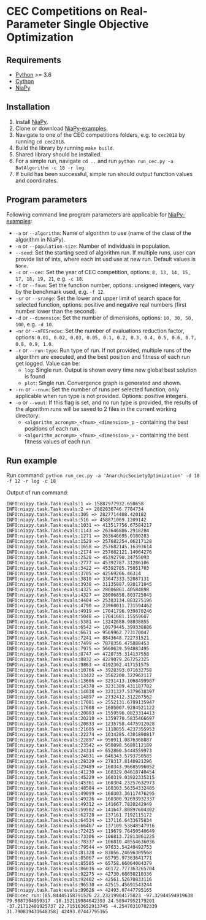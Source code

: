 # CEC Competitions on Real-Parameter Single Objective Optimization

## Requirements

- [Python](https://www.python.org/downloads/) >= 3.6
- [Cython](https://cython.org/)
- [NiaPy](https://github.com/NiaOrg/NiaPy)

## Installation

1. Install [NiaPy](https://github.com/NiaOrg/NiaPy).
2. Clone or download [NiaPy-examples](https://github.com/NiaOrg/NiaPy-examples).
3. Navigate to one of the CEC competitions folders, e.g. to `cec2018` by running `cd cec2018`.
4. Build the library by running `make build`.
5. Shared library should be installed.
6. For a simple run, navigate `cd ..` and run `python run_cec.py -a BatAlgorithm -c 18 -r log`.
7. If build has been successful, simple run should output function values and coordinates.

## Program parameters

Following command line program parameters are applicable for [NiaPy-examples](https://github.com/NiaOrg/NiaPy-examples):
- `-a` or `--algorithm`: Name of algorithm to use (name of the class of the algorithm in NiaPy).
- `-n` or  `--population-size`: Number of individuals in population.
- `--seed`: Set the starting seed of algorithm run. If multiple runs, user can provide list of ints, where each int usd use at new run. Default values is `None`.
- `-c` or `--cec`: Set the year of CEC competition, options: `8, 13, 14, 15, 17, 18, 19, 21`, e.g. `-c 18`.
- `-f` or `--fnum`: Set the function number, options: unsigned integers, vary by the benchmark used, e.g. `-f 12`.
- `-sr` or `--srange`: Set the lower and upper limit of search space for selected function, options: positive and negative real numbers (first number lower than the second).
- `-d` or `--dimension`: Set the number of dimensions, options: `10, 30, 50, 100`, e.g. `-d 10`.
- `-nr` or `--nFESreduc`: Set the number of evaluations reduction factor, options: `0.01, 0.02, 0.03, 0.05, 0.1, 0.2, 0.3, 0.4, 0.5, 0.6, 0.7, 0.8, 0.9, 1.0`.
- `-r` or `--run-type`: Run type of run. If not provided, multiple runs of the algorithm are executed, and the best position and fitness of each run get logged. Value can be:
  - `log`: Single run. Output is shown every time new global best solution is found
  - `plot`: Single run. Convergence graph is generated and shown.
- `-rn` or `--rnum`: Set the number of runs per selected function, only applicable when run type is not provided. Options: positive integers.
- `-o` or `--wout`: If this flag is set, and no run type is provided, the results of the algorithm runs will be saved to 2 files in the current working directory:
  - `<algorithm_acronym>_<fnum>_<dimension>_p` - containing the best positions of each run.
  - `<algorithm_acronym>_<fnum>_<dimension>_v` - containing the best fitness values of each run.

## Run example

Run command: `python run_cec.py -a 'AnarchicSocietyOptimization' -d 10 -f 12 -r log -c 18`

Output of run command:
```
INFO:niapy.task.Task:evals:1 => 15887977932.650658
INFO:niapy.task.Task:evals:2 => 2882836746.7784734
INFO:niapy.task.Task:evals:305 => 2827714408.420182
INFO:niapy.task.Task:evals:516 => 458871069.1209142
INFO:niapy.task.Task:evals:1031 => 413517756.67584217
INFO:niapy.task.Task:evals:1143 => 263646886.2918284
INFO:niapy.task.Task:evals:1271 => 263646695.0180283
INFO:niapy.task.Task:evals:1529 => 257682254.06217128
INFO:niapy.task.Task:evals:1658 => 257682145.16393614
INFO:niapy.task.Task:evals:2174 => 257682121.14064276
INFO:niapy.task.Task:evals:2520 => 45392790.34755093
INFO:niapy.task.Task:evals:2777 => 45392787.31286106
INFO:niapy.task.Task:evals:3422 => 45392785.75051703
INFO:niapy.task.Task:evals:3705 => 42569266.46314
INFO:niapy.task.Task:evals:3810 => 33647333.52087131
INFO:niapy.task.Task:evals:3938 => 31135887.920171045
INFO:niapy.task.Task:evals:4325 => 28006861.40584898
INFO:niapy.task.Task:evals:4327 => 28006858.803725045
INFO:niapy.task.Task:evals:4404 => 25383134.883275196
INFO:niapy.task.Task:evals:4790 => 23960011.731594462
INFO:niapy.task.Task:evals:4919 => 17041796.939870246
INFO:niapy.task.Task:evals:5048 => 17041681.15559607
INFO:niapy.task.Task:evals:5381 => 13242688.98038855
INFO:niapy.task.Task:evals:6542 => 10979445.399338886
INFO:niapy.task.Task:evals:6671 => 9569962.773170047
INFO:niapy.task.Task:evals:7241 => 8843648.722731521
INFO:niapy.task.Task:evals:7499 => 7878356.475888453
INFO:niapy.task.Task:evals:7975 => 5660639.594883495
INFO:niapy.task.Task:evals:8747 => 4720735.314137558
INFO:niapy.task.Task:evals:8832 => 4229079.267252325
INFO:niapy.task.Task:evals:9863 => 4192362.417151575
INFO:niapy.task.Task:evals:10766 => 3928393.071632758
INFO:niapy.task.Task:evals:13422 => 3562200.322962117
INFO:niapy.task.Task:evals:13606 => 3231413.1068499987
INFO:niapy.task.Task:evals:14378 => 3231389.431187782
INFO:niapy.task.Task:evals:14638 => 3231327.5379638397
INFO:niapy.task.Task:evals:14897 => 2732412.312267562
INFO:niapy.task.Task:evals:17081 => 2552131.6789135947
INFO:niapy.task.Task:evals:17608 => 1605007.9284521122
INFO:niapy.task.Task:evals:20083 => 1559596.0823314413
INFO:niapy.task.Task:evals:20210 => 1359770.5835466697
INFO:niapy.task.Task:evals:20833 => 1235758.4475912028
INFO:niapy.task.Task:evals:21605 => 1118855.4237355953
INFO:niapy.task.Task:evals:22274 => 1034285.4301890817
INFO:niapy.task.Task:evals:22897 => 950911.0876368887
INFO:niapy.task.Task:evals:23542 => 950898.5680112189
INFO:niapy.task.Task:evals:24314 => 652860.5444559973
INFO:niapy.task.Task:evals:24831 => 646343.5793750585
INFO:niapy.task.Task:evals:28329 => 278317.8140921296
INFO:niapy.task.Task:evals:29489 => 160343.96685996052
INFO:niapy.task.Task:evals:41230 => 160329.04618740454
INFO:niapy.task.Task:evals:45229 => 160319.03922335315
INFO:niapy.task.Task:evals:45361 => 160304.23257632973
INFO:niapy.task.Task:evals:48584 => 160303.56354332485
INFO:niapy.task.Task:evals:49099 => 160303.36117476295
INFO:niapy.task.Task:evals:49226 => 160300.92693932337
INFO:niapy.task.Task:evals:49312 => 141667.7820242949
INFO:niapy.task.Task:evals:59502 => 141647.80897604302
INFO:niapy.task.Task:evals:62728 => 137161.7192115172
INFO:niapy.task.Task:evals:64534 => 137116.6433675834
INFO:niapy.task.Task:evals:66467 => 137109.53848547916
INFO:niapy.task.Task:evals:72425 => 119679.76450540649
INFO:niapy.task.Task:evals:73306 => 106813.72813861225
INFO:niapy.task.Task:evals:78337 => 106810.48554636036
INFO:niapy.task.Task:evals:79544 => 97633.54249492753
INFO:niapy.task.Task:evals:81328 => 83056.24696309568
INFO:niapy.task.Task:evals:85067 => 65795.97363641771
INFO:niapy.task.Task:evals:85585 => 65758.66064004379
INFO:niapy.task.Task:evals:86616 => 46172.777363265704
INFO:niapy.task.Task:evals:92275 => 42730.68650210336
INFO:niapy.task.Task:evals:92402 => 42561.52670833116
INFO:niapy.task.Task:evals:96530 => 42515.45691543244
INFO:niapy.task.Task:evals:99626 => 42493.07447795165
INFO:cec_run:[85.84445158791526 22.23219904175823 -97.32944594919638 79.9887304959317 -18.152119984642393 24.58947952179201 -37.21712401925737 22.715163652913745 -4.25470310702339 31.790839431648358] 42493.07447795165
```
